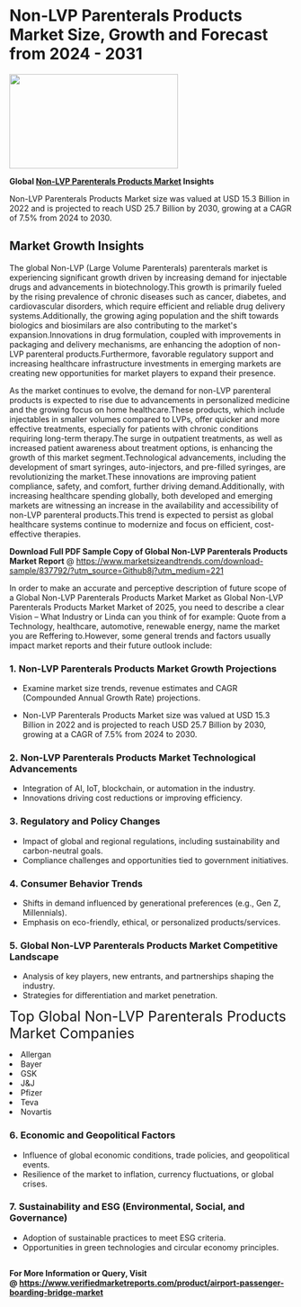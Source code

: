 <H1>Non-LVP Parenterals Products Market Size, Growth and Forecast from 2024 - 2031</H1><img class="aligncenter size-medium wp-image-584254" src="https://thirdeyenews.in/wp-content/uploads/2024/09/Global-Market-Research-300x168.jpeg" alt="" width="300" height="168" /><p><strong>Global&nbsp;<a href="https://www.marketsizeandtrends.com/download-sample/837792/?utm_source=Github8j?utm_medium=221">Non-LVP Parenterals Products Market</a> Insights</strong></p><p>Non-LVP Parenterals Products Market size was valued at USD 15.3 Billion in 2022 and is projected to reach USD 25.7 Billion by 2030, growing at a CAGR of 7.5% from 2024 to 2030.</p><p><h2>Market Growth Insights</h2> <p>The global Non-LVP (Large Volume Parenterals) parenterals market is experiencing significant growth driven by increasing demand for injectable drugs and advancements in biotechnology.This growth is primarily fueled by the rising prevalence of chronic diseases such as cancer, diabetes, and cardiovascular disorders, which require efficient and reliable drug delivery systems.Additionally, the growing aging population and the shift towards biologics and biosimilars are also contributing to the market's expansion.Innovations in drug formulation, coupled with improvements in packaging and delivery mechanisms, are enhancing the adoption of non-LVP parenteral products.Furthermore, favorable regulatory support and increasing healthcare infrastructure investments in emerging markets are creating new opportunities for market players to expand their presence. </p> <p>As the market continues to evolve, the demand for non-LVP parenteral products is expected to rise due to advancements in personalized medicine and the growing focus on home healthcare.These products, which include injectables in smaller volumes compared to LVPs, offer quicker and more effective treatments, especially for patients with chronic conditions requiring long-term therapy.The surge in outpatient treatments, as well as increased patient awareness about treatment options, is enhancing the growth of this market segment.Technological advancements, including the development of smart syringes, auto-injectors, and pre-filled syringes, are revolutionizing the market.These innovations are improving patient compliance, safety, and comfort, further driving demand.Additionally, with increasing healthcare spending globally, both developed and emerging markets are witnessing an increase in the availability and accessibility of non-LVP parenteral products.This trend is expected to persist as global healthcare systems continue to modernize and focus on efficient, cost-effective therapies.</p><p><span class=""><strong>Download Full PDF Sample Copy of Global Non-LVP Parenterals Products Market Report</strong> @ <a href="https://www.marketsizeandtrends.com/download-sample/837792/?utm_source=Github8j?utm_medium=221" target="_blank">https://www.marketsizeandtrends.com/download-sample/837792/?utm_source=Github8j?utm_medium=221</a></span></p><p>In order to make an accurate and perceptive description of future scope of a Global&nbsp;Non-LVP Parenterals Products Market Market as Global&nbsp;Non-LVP Parenterals Products Market Market of 2025, you need to describe a clear Vision &ndash; What Industry or Linda can you think of for example: Quote from a Technology, healthcare, automotive, renewable energy, name the market you are Reffering to.However, some general trends and factors usually impact market reports and their future outlook include:</p><h3>1.&nbsp;<strong>Non-LVP Parenterals Products Market Growth Projections</strong></h3><ul><li>Examine market size trends, revenue estimates and CAGR (Compounded Annual Growth Rate) projections.</li><li><p>Non-LVP Parenterals Products Market size was valued at USD 15.3 Billion in 2022 and is projected to reach USD 25.7 Billion by 2030, growing at a CAGR of 7.5% from 2024 to 2030.</p></li></ul><h3>2.&nbsp;<strong>Non-LVP Parenterals Products Market Technological Advancements</strong></h3><ul><li>Integration of AI, IoT, blockchain, or automation in the industry.</li><li>Innovations driving cost reductions or improving efficiency.</li></ul><h3>3.&nbsp;<strong>Regulatory and Policy Changes</strong></h3><ul><li>Impact of global and regional regulations, including sustainability and carbon-neutral goals.</li><li>Compliance challenges and opportunities tied to government initiatives.</li></ul><h3>4.&nbsp;<strong>Consumer Behavior Trends</strong></h3><ul><li>Shifts in demand influenced by generational preferences (e.g., Gen Z, Millennials).</li><li>Emphasis on eco-friendly, ethical, or personalized products/services.</li></ul><h3>5.&nbsp;<strong>Global Non-LVP Parenterals Products Market Competitive Landscape</strong></h3><ul><li>Analysis of key players, new entrants, and partnerships shaping the industry.</li><li>Strategies for differentiation and market penetration.</li></ul><p data-pm-slice="1 1 []"><span style="color: inherit; font-family: inherit; font-size: 25px;">Top Global Non-LVP Parenterals Products Market Companies</span></p><div class="" data-test-id=""><p><li>Allergan</li><li> Bayer</li><li> GSK</li><li> J&J</li><li> Pfizer</li><li> Teva</li><li> Novartis</li></p></div><h3>6.&nbsp;<strong>Economic and Geopolitical Factors</strong></h3><ul><li>Influence of global economic conditions, trade policies, and geopolitical events.</li><li>Resilience of the market to inflation, currency fluctuations, or global crises.</li></ul><h3>7.&nbsp;<strong>Sustainability and ESG (Environmental, Social, and Governance)</strong></h3><ul><li>Adoption of sustainable practices to meet ESG criteria.</li><li>Opportunities in green technologies and circular economy principles.</li></ul><h2><strong style="font-size: 14px;">For More Information or Query, Visit @&nbsp;</strong><a style="background-color: #ffffff; font-size: 14px;" href="https://www.marketsizeandtrends.com/report/non-lvp-parenterals-products-market/" target="_blank">https://www.verifiedmarketreports.com/product/airport-passenger-boarding-bridge-market</a></h2>